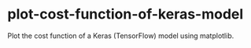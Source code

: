 # plot-cost-function-of-keras-model
Plot the cost function of a Keras (TensorFlow) model using matplotlib.
